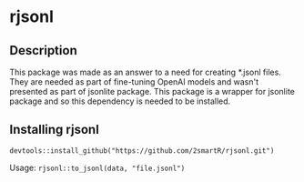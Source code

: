 # rjsonl

## Description
This package was made as an answer to a need for creating *.jsonl files. They are needed as part of fine-tuning OpenAI models and wasn't presented as part of jsonlite package. This package is a wrapper for jsonlite package and so this dependency is needed to be installed. 

## Installing rjsonl
`devtools::install_github("https://github.com/2smartR/rjsonl.git")`

Usage:
`rjsonl::to_jsonl(data, "file.jsonl")`
